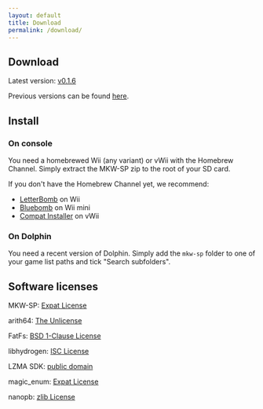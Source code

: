 ```yaml
---
layout: default
title: Download
permalink: /download/
---
```


## Download

Latest version: [v0.1.6](https://github.com/stblr/mkw-sp/releases/download/v0.1.6/mkw-sp-v0.1.6.zip)

Previous versions can be found [here](https://github.com/stblr/mkw-sp/releases).

## Install

### On console

You need a homebrewed Wii (any variant) or vWii with the Homebrew Channel. Simply extract the MKW-SP zip to the root of your SD card.

If you don't have the Homebrew Channel yet, we recommend:

- [LetterBomb](https://please.hackmii.com/) on Wii
- [Bluebomb](https://wiibrew.org/wiki/Bluebomb) on Wii mini
- [Compat Installer](https://wiiubrew.org/wiki/Compat_Installer) on vWii

### On Dolphin

You need a recent version of Dolphin. Simply add the `mkw-sp` folder to one of your game list paths and tick "Search subfolders".

## Software licenses

MKW-SP: [Expat License](https://github.com/stblr/mkw-sp/blob/main/LICENSE)

arith64: [The Unlicense](https://github.com/glitchub/arith64/blob/master/LICENSE)

FatFs: [BSD 1-Clause License](http://elm-chan.org/fsw/ff/doc/appnote.html#license)

libhydrogen: [ISC License](https://github.com/jedisct1/libhydrogen/blob/master/LICENSE)

LZMA SDK: [public domain](https://www.7-zip.org/sdk.html)

magic\_enum: [Expat License](https://github.com/Neargye/magic_enum/blob/master/LICENSE)

nanopb: [zlib License](https://github.com/nanopb/nanopb/blob/master/LICENSE.txt)

